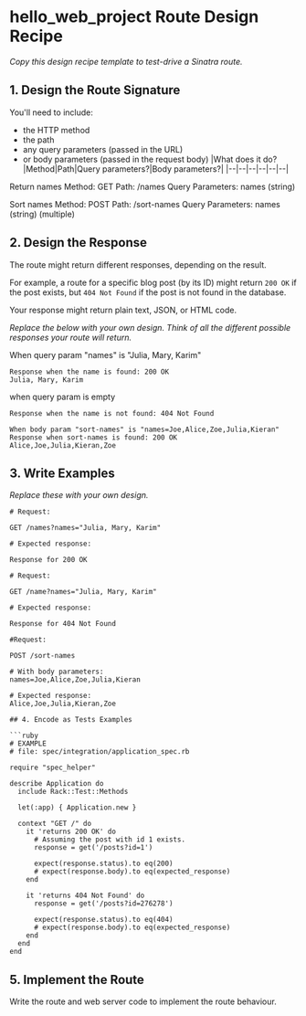 # hello_web_project Route Design Recipe

_Copy this design recipe template to test-drive a Sinatra route._

## 1. Design the Route Signature

You'll need to include:
  * the HTTP method
  * the path
  * any query parameters (passed in the URL)
  * or body parameters (passed in the request body)
  |What does it do? |Method|Path|Query parameters?|Body parameters?|
  |--|--|--|--|--|--|

  Return names
  Method: GET
  Path: /names
  Query Parameters:
  names (string)

  Sort names
  Method: POST
  Path: /sort-names
  Query Parameters:
  names (string) (multiple)

## 2. Design the Response

The route might return different responses, depending on the result.

For example, a route for a specific blog post (by its ID) might return `200 OK` if the post exists, but `404 Not Found` if the post is not found in the database.

Your response might return plain text, JSON, or HTML code. 

_Replace the below with your own design. Think of all the different possible responses your route will return._

When query param "names" is "Julia, Mary, Karim"
```
Response when the name is found: 200 OK
Julia, Mary, Karim
```
when query param is empty
```
Response when the name is not found: 404 Not Found
```

```
When body param "sort-names" is "names=Joe,Alice,Zoe,Julia,Kieran"
Response when sort-names is found: 200 OK
Alice,Joe,Julia,Kieran,Zoe
```

## 3. Write Examples

_Replace these with your own design._

```
# Request:

GET /names?names="Julia, Mary, Karim"

# Expected response:

Response for 200 OK
```

```
# Request:

GET /name?names="Julia, Mary, Karim"

# Expected response:

Response for 404 Not Found
```

```
#Request: 

POST /sort-names

# With body parameters:
names=Joe,Alice,Zoe,Julia,Kieran

# Expected response:
Alice,Joe,Julia,Kieran,Zoe

## 4. Encode as Tests Examples

```ruby
# EXAMPLE
# file: spec/integration/application_spec.rb

require "spec_helper"

describe Application do
  include Rack::Test::Methods

  let(:app) { Application.new }

  context "GET /" do
    it 'returns 200 OK' do
      # Assuming the post with id 1 exists.
      response = get('/posts?id=1')

      expect(response.status).to eq(200)
      # expect(response.body).to eq(expected_response)
    end

    it 'returns 404 Not Found' do
      response = get('/posts?id=276278')

      expect(response.status).to eq(404)
      # expect(response.body).to eq(expected_response)
    end
  end
end
```

## 5. Implement the Route

Write the route and web server code to implement the route behaviour.
